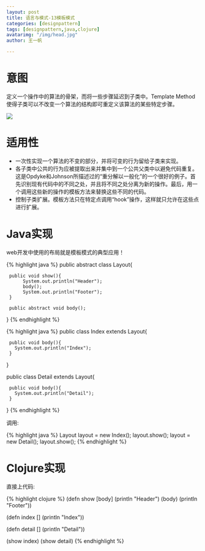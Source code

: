 ```yaml
---
layout: post
title: 语言与模式-13模板模式
categories: [designpattern]
tags: [designpattern,java,clojure]
avatarimg: "/img/head.jpg"
author: 王一帆

---
```


# 意图

定义一个操作中的算法的骨架，而将一些步骤延迟到子类中。Template Method使得子类可以不改变一个算法的结构即可重定义该算法的某些特定步骤。

![]({{site.CDN_PATH}}/assets/designpattern/template.jpg)

# 适用性

- 一次性实现一个算法的不变的部分，并将可变的行为留给子类来实现。
- 各子类中公共的行为应被提取出来并集中到一个公共父类中以避免代码重复。这是Opdyke和Johnson所描述过的“重分解以一般化”的一个很好的例子。首先识别现有代码中的不同之处，并且将不同之处分离为新的操作。最后，用一个调用这些新的操作的模板方法来替换这些不同的代码。
- 控制子类扩展。模板方法只在特定点调用“hook”操作，这样就只允许在这些点进行扩展。

# Java实现

web开发中使用的布局就是模板模式的典型应用！

{% highlight java %}
public abstract class Layout{

     public void show(){
          System.out.println("Header");
          body();
          System.out.println("Footer");
     }

     public abstract void body();
}
{% endhighlight %}

{% highlight java %}
public class Index extends Layout{

     public void body(){
       System.out.println("Index");
     }
}

public class Detail extends Layout{

     public void body(){
       System.out.println("Detail");
     }
}
{% endhighlight %}

<!-- more -->

调用:

{% highlight java %}
Layout layout = new Index();
layout.show();
layout = new Detail();
layout.show();
{% endhighlight %}

# Clojure实现

直接上代码:

{% highlight clojure %}
(defn show [body]
  (println "Header")
  (body)
  (println "Footer"))

(defn index []
  (println "Index"))

(defn detail []
  (println "Detail"))

(show index)
(show detail)
{% endhighlight %}
